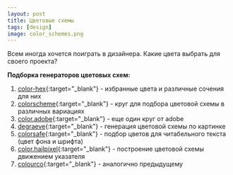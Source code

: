 ```yaml
---
layout: post 
title: Цветовые схемы
tags: [design]
image: color_schemes.png
---
```


Всем иногда хочется поиграть в дизайнера. Какие цвета выбрать для своего проекта?

<!--more-->

**Подборка генераторов цветовых схем:**

1. [color-hex](https://www.color-hex.com){:target="_blank"} - избранные цвета и различные сочения для них
2. [colorscheme](https://colorscheme.ru){:target="_blank"} - круг для подбора цветовой схемы в различных вариациях
3. [color.adobe](https://color.adobe.com/ru/create/color-wheel){:target="_blank"} - еще один круг от adobe
4. [degraeve](https://www.degraeve.com/color-palette/index.php){:target="_blank"} - генерация цветовой схемы по картинке
5. [colorsafe](http://colorsafe.co){:target="_blank"} - подбор цветов для читабельного текста (цвет фона и шрифта)
6. [color.hailpixel](https://color.hailpixel.com){:target="_blank"} - построение цветовой схемы движением указателя
7. [colourco](https://colourco.de){:target="_blank"} - аналогично предыдущему

